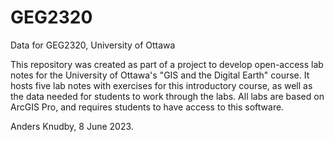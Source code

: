 # GEG2320
Data for GEG2320, University of Ottawa

This repository was created as part of a project to develop open-access lab notes for the University of Ottawa's "GIS and the Digital Earth" course. It hosts five lab notes with exercises for this introductory course, as well as the data needed for students to work through the labs. All labs are based on ArcGIS Pro, and requires students to have access to this software.

Anders Knudby, 8 June 2023.
